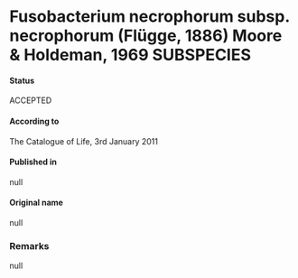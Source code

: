 # Fusobacterium necrophorum subsp. necrophorum (Flügge, 1886) Moore & Holdeman, 1969 SUBSPECIES

#### Status
ACCEPTED

#### According to
The Catalogue of Life, 3rd January 2011

#### Published in
null

#### Original name
null

### Remarks
null